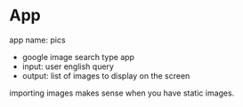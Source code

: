 # App

app name: pics

- google image search type app
- input: user english query
- output: list of images to display on the screen

importing images makes sense when you have static images.
